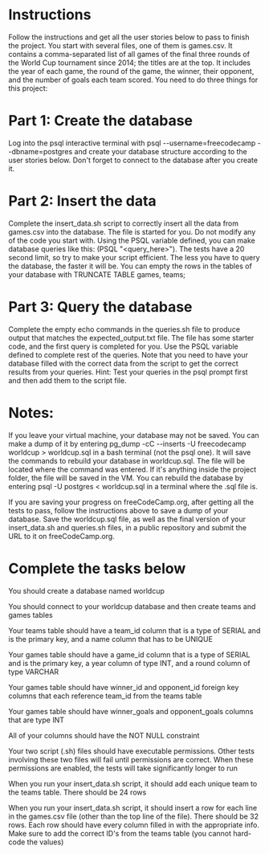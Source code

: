 # Instructions
Follow the instructions and get all the user stories below to pass to finish the project.
You start with several files, one of them is games.csv. It contains a comma-separated list of all games of the final three rounds of the World Cup tournament since 2014; the titles are at the top.
It includes the year of each game, the round of the game, the winner, their opponent, and the number of goals each team scored. You need to do three things for this project:

# Part 1: Create the database
Log into the psql interactive terminal with psql --username=freecodecamp --dbname=postgres and create your database structure according to the user stories below.
Don't forget to connect to the database after you create it.

# Part 2: Insert the data

Complete the insert_data.sh script to correctly insert all the data from games.csv into the database. 
The file is started for you. Do not modify any of the code you start with. Using the PSQL variable defined, you can make database queries like this: $($PSQL "<query_here>").
The tests have a 20 second limit, so try to make your script efficient. The less you have to query the database, the faster it will be.
You can empty the rows in the tables of your database with TRUNCATE TABLE games, teams;

# Part 3: Query the database

Complete the empty echo commands in the queries.sh file to produce output that matches the expected_output.txt file.
The file has some starter code, and the first query is completed for you. Use the PSQL variable defined to complete rest of the queries. 
Note that you need to have your database filled with the correct data from the script to get the correct results from your queries. Hint: Test your queries in the psql prompt first and then add them to the script file.

# Notes:
If you leave your virtual machine, your database may not be saved. You can make a dump of it by entering pg_dump -cC --inserts -U freecodecamp worldcup > worldcup.sql in a bash terminal (not the psql one). 
It will save the commands to rebuild your database in worldcup.sql. The file will be located where the command was entered. If it's anything inside the project folder, the file will be saved in the VM. 
You can rebuild the database by entering psql -U postgres < worldcup.sql in a terminal where the .sql file is.

If you are saving your progress on freeCodeCamp.org, after getting all the tests to pass, follow the instructions above to save a dump of your database.
Save the worldcup.sql file, as well as the final version of your insert_data.sh and queries.sh files, in a public repository and submit the URL to it on freeCodeCamp.org.

# Complete the tasks below

You should create a database named worldcup<br>

You should connect to your worldcup database and then create teams and games tables<br>

Your teams table should have a team_id column that is a type of SERIAL and is the primary key, and a name column that has to be UNIQUE<br>

Your games table should have a game_id column that is a type of SERIAL and is the primary key, a year column of type INT, and a round column of type VARCHAR<br>

Your games table should have winner_id and opponent_id foreign key columns that each reference team_id from the teams table<br>

Your games table should have winner_goals and opponent_goals columns that are type INT<br>

All of your columns should have the NOT NULL constraint<br>

Your two script (.sh) files should have executable permissions. Other tests involving these two files will fail until permissions are correct.
When these permissions are enabled, the tests will take significantly longer to run<br>

When you run your insert_data.sh script, it should add each unique team to the teams table. There should be 24 rows<br>

When you run your insert_data.sh script, it should insert a row for each line in the games.csv file (other than the top line of the file).
There should be 32 rows. Each row should have every column filled in with the appropriate info. Make sure to add the correct ID's from the teams table (you cannot hard-code the values)<br>
